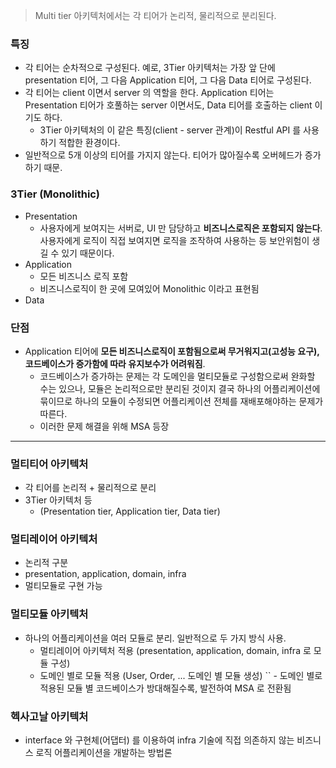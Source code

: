 > Multi tier 아키텍처에서는 각 티어가 논리적, 물리적으로 분리된다.

### 특징
- 각 티어는 순차적으로 구성된다. 예로, 3Tier 아키텍처는 가장 앞 단에 presentation 티어, 그 다음 Application 티어, 그 다음 Data 티어로 구성된다.
- 각 티어는 client 이면서 server 의 역할을 한다. Application 티어는 Presentation 티어가 호풀하는 server 이면서도, Data 티어를 호출하는 client 이기도 하다.
  - 3Tier 아키텍처의 이 같은 특징(client - server 관계)이 Restful API 를 사용하기 적합한 환경이다.
- 일반적으로 5개 이상의 티어를 가지지 않는다. 티어가 많아질수록 오버헤드가 증가하기 때문.

### 3Tier (Monolithic)
- Presentation
  - 사용자에게 보여지는 서버로, UI 만 담당하고 **비즈니스로직은 포함되지 않는다**. 사용자에게 로직이 직접 보여지면 로직을 조작하여 사용하는 등 보안위험이 생길 수 있기 때문이다.
- Application
  - 모든 비즈니스 로직 포함
  - 비즈니스로직이 한 곳에 모여있어 Monolithic 이라고 표현됨
- Data

### 단점
- Application 티어에 **모든 비즈니스로직이 포함됨으로써 무거워지고(고성능 요구), 코드베이스가 증가함에 따라 유지보수가 어려워짐**.
  - 코드베이스가 증가하는 문제는 각 도메인을 멀티모듈로 구성함으로써 완화할 수는 있으나, 모듈은 논리적으로만 분리된 것이지 결국 하나의 어플리케이션에 묶이므로 하나의 모듈이 수정되면 어플리케이션 전체를 재배포해야하는 문제가 따른다.
  - 이러한 문제 해결을 위해 MSA 등장 


---
### 멀티티어 아키텍처
- 각 티어를 논리적 + 물리적으로 분리
- 3Tier 아키텍처 등
  - (Presentation tier, Application tier, Data tier)
### 멀티레이어 아키텍처
- 논리적 구분
- presentation, application, domain, infra
- 멀티모듈로 구현 가능
### 멀티모듈 아키텍처
- 하나의 어플리케이션을 여러 모듈로 분리. 일반적으로 두 가지 방식 사용.
  - 멀티레이어 아키텍처 적용 (presentation, application, domain, infra 로 모듈 구성)
  - 도메인 별로 모듈 적용 (User, Order, ... 도메인 별 모듈 생성) 
``    - 도메인 별로 적용된 모듈 별 코드베이스가 방대해질수록, 발전하여 MSA 로 전환됨
### 헥사고날 아키텍처
- interface 와 구현체(어댑터) 를 이용하여 infra 기술에 직접 의존하지 않는 비즈니스 로직 어플리케이션을 개발하는 방법론